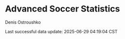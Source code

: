 # Advanced Soccer Statistics
Denis Ostroushko

<!-- gfm -->

Last successful data update: 2025-06-29 04:19:04 CST

